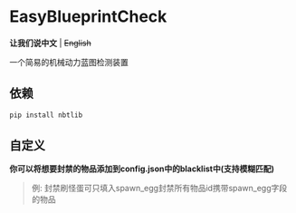 # EasyBlueprintCheck  
**让我们说中文** | ~~English~~  

一个简易的机械动力蓝图检测装置 

## 依赖
```bash
pip install nbtlib 
```

## 自定义
__你可以将想要封禁的物品添加到config.json中的blacklist中(支持模糊匹配)__  
> 例: 封禁刷怪蛋可只填入spawn_egg封禁所有物品id携带spawn_egg字段的物品
